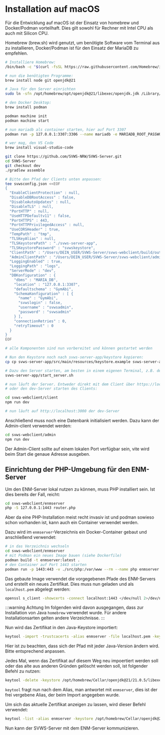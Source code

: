 # Installation auf macOS
Für die Entwicklung auf macOS ist der Einsatz von homebrew und Docker/Podman vorteilhaft. Dies gilt sowohl für Rechner mit Intel CPU als auch mit Silicon CPU.

Homebrew (brew.sh) wird genutzt, um benötigte Software vom Terminal aus zu installieren, Docker/Podman ist für den Einsatz der MariaDB zu empfehlen.

```zsh
# Installiere Homebrew:
/bin/bash -c "$(curl -fsSL https://raw.githubusercontent.com/Homebrew/install/HEAD/install.sh)"

# nun die benötigten Programme:
brew install node git openjdk@21

# Java für den Server einrichten
sudo ln -sfn /opt/homebrew/opt/openjdk@21/libexec/openjdk.jdk /Library/Java/JavaVirtualMachines/openjdk-21.jdk

# den Docker Desktop:
brew install podman

podman machine init
podman machine start

# nun mariadb als container starten, hier auf Port 3307
podman run -p 127.0.0.1:3307:3306 --name mariadb -e MARIADB_ROOT_PASSWORD=svwsadmin -d mariadb

# wer mag, den VS Code
brew install visual-studio-code

git clone https://github.com/SVWS-NRW/SVWS-Server.git
cd SVWS-Server
git checkout dev
./gradlew assemble

# Bitte den Pfad der Clients unten anpassen:
tee svwsconfig.json <<EOF
{
  "EnableClientProtection" : null,
  "DisableDBRootAccess" : false,
  "DisableAutoUpdates" : null,
  "DisableTLS" : null,
  "PortHTTP" : null,
  "UseHTTPDefaultv11" : false,
  "PortHTTPS" : 443,
  "PortHTTPPrivilegedAccess" : null,
  "UseCORSHeader" : true,
  "TempPath" : "tmp",
  "TLSKeyAlias" : null,
  "TLSKeystorePath" : "./svws-server-app",
  "TLSKeystorePassword" : "svwskeystore",
  "ClientPath" : "/Users/DEIN_USER/SVWS-Server/svws-webclient/build/output",
  "AdminClientPath" : "/Users/DEIN_USER/SVWS-Server/svws-webclient/admin/build/output",
  "LoggingEnabled" : true,
  "LoggingPath" : "logs",
  "ServerMode" : "dev",
  "DBKonfiguration" : {
    "dbms" : "MARIA_DB",
    "location" : "127.0.0.1:3307",
    "defaultschema" : "GymAbi",
    "SchemaKonfiguration" : [ {
      "name" : "GymAbi",
      "svwslogin" : false,
      "username" : "svwsadmin",
      "password" : "svwsadmin"
    } ],
    "connectionRetries" : 0,
    "retryTimeout" : 0
  }
}
EOF

# alle Komponenten sind nun vorbereitet und können gestartet werden

# Nun den Keystore noch nach svws-server-app/keystore kopieren:
cp cp svws-server-app/src/main/resources/keystore.example svws-server-app/keystore

# Dazu den Server starten, am besten in einem eigenen Terminal, z.B. dem von code:
svws-server-app/start_server.sh

# nun läuft der Server. Entweder direkt mit dem Client über https://localhost verbinden
# oder den dev-Server starten des Clients:

cd svws-webclient/client
npm run dev

# nun läuft auf http://localhost:3000 der dev-Server

```

Anschließend muss noch eine Datenbank initialisiert werden. Dazu kann der Admin-client verwendet werden:

```bash
cd svws-webclient/admin
npm run dev
```

Der Admin-Client sollte auf einem lokalen Port verfügbar sein, vite wird beim Start die genaue Adresse ausgeben.

## Einrichtung der PHP-Umgebung für den ENM-Server
Um den ENM-Server lokal nutzen zu können, muss PHP installiert sein. Ist dies bereits der Fall, reicht:

```bash
cd svws-webclient/enmserver
php -S 127.0.0.1:1443 router.php
```

Aber da eine PHP-Installation meist recht invasiv ist und podman sowieso schon vorhanden ist, kann auch ein Container
verwendet werden.

Dazu wird im `enmserver`-Verzeichnis ein Docker-Container gebaut und anschließend verwendet:

```bash
# in das Verzeichnis wechseln
cd svws-webclient/enmserver
# mit Podman ein neues Image bauen (siehe Dockerfile)
podman build -t enmserver:latest .
# den Container auf Port 1443 starten
podman run -p 1443:443 -v ./src/php:/var/www --rm --name php enmserver
```

Das gebaute Image verwendet die vorgegebenen Pfade des ENM-Servers und erstellt ein neues Zertifikat. Dies muss nun
geladen und als `localhost.pem` abgelegt werden:

```bash
openssl s_client -showcerts -connect localhost:1443 </dev/null 2>/dev/null|openssl x509 -outform PEM >localhost.pem
```

:::warning Achtung
Im folgenden wird davon ausgegangen, dass zur Installation von Java `homebrew` verwendet wurde. Für andere Installationsarten gelten andere Verzeichnisse.
:::

Nun wird das Zertifikat in den Java-Keystore importiert:

```bash
keytool -import -trustcacerts -alias enmserver -file localhost.pem -keystore /opt/homebrew/Cellar/openjdk@21/21.0.5/libexec/openjdk.jdk/Contents/Home/lib/security/cacerts
```

Hier ist zu beachten, dass sich der Pfad mit jeder Java-Version ändern wird. Bitte entsprechend anpassen.

Jedes Mal, wenn das Zertifikat auf diesem Weg neu impoertiert werden soll oder das alte aus anderen Gründen gelöscht werden soll, ist folgender Befehl zu nutzen:

```bash
keytool -delete -keystore /opt/homebrew/Cellar/openjdk@21/21.0.5/libexec/openjdk.jdk/Contents/Home/lib/security/cacerts
```

`keytool` fragt nun nach dem Alias, man antwortet mit `enmserver`, dies ist der frei vergebene Alias, der beim Import angegeben wurde.

Um sich das aktuelle Zertifikat anzeigen zu lassen, wird dieser Befehl verwendet:

```bash
keytool -list -alias enmserver -keystore /opt/homebrew/Cellar/openjdk@21/21.0.5/libexec/openjdk.jdk/Contents/Home/lib/security/cacerts
```

Nun kann der SVWS-Server mit dem ENM-Server kommunizieren.